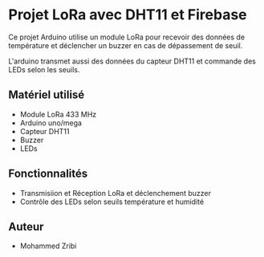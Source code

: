 # Projet LoRa avec DHT11 et Firebase

Ce projet Arduino utilise un module LoRa pour recevoir des données de température et déclencher un buzzer en cas de dépassement de seuil.

L'arduino transmet aussi des données du capteur DHT11 et commande des LEDs selon les seuils.

## Matériel utilisé
- Module LoRa 433 MHz
- Arduino uno/mega
- Capteur DHT11
- Buzzer
- LEDs

## Fonctionnalités
- Transmisiion et Réception LoRa et déclenchement buzzer
- Contrôle des LEDs selon seuils température et humidité

## Auteur
- Mohammed Zribi

